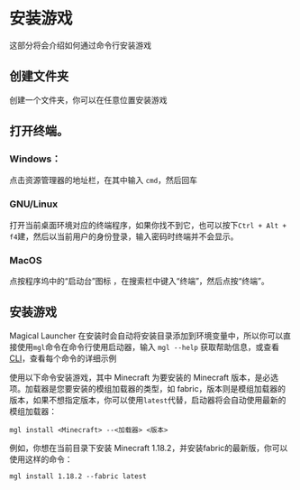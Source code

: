 # 安装游戏

这部分将会介绍如何通过命令行安装游戏

## 创建文件夹

创建一个文件夹，你可以在任意位置安装游戏

## 打开终端。

### Windows：

点击资源管理器的地址栏，在其中输入 `cmd`，然后回车

### GNU/Linux

打开当前桌面环境对应的终端程序，如果你找不到它，也可以按下`Ctrl + Alt + f4`建，然后以当前用户的身份登录，输入密码时终端并不会显示。

### MacOS

点按程序坞中的“启动台”图标 ，在搜索栏中键入“终端”，然后点按“终端”。

## 安装游戏

Magical Launcher 在安装时会自动将安装目录添加到环境变量中，所以你可以直接使用`mgl`命令在命令行使用启动器，输入 `mgl --help` 获取帮助信息，或查看[CLI](/guide/cli)，查看每个命令的详细示例

使用以下命令安装游戏，其中 Minecraft 为要安装的 Minecraft 版本，是必选项。加载器是您要安装的模组加载器的类型，如 fabric，版本则是模组加载器的版本，如果不想指定版本，你可以使用`latest`代替，启动器将会自动使用最新的模组加载器：

```shell
mgl install <Minecraft> --<加载器> <版本>
```

例如，你想在当前目录下安装 Minecraft 1.18.2，并安装fabric的最新版，你可以使用这样的命令：

```shell
mgl install 1.18.2 --fabric latest
```
